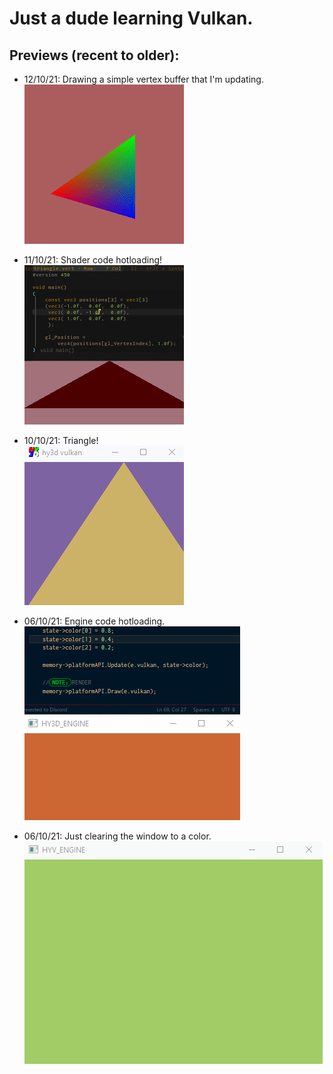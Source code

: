 # Just a dude learning Vulkan.

## Previews (recent to older):
* 12/10/21: Drawing a simple vertex buffer that I'm updating.
![](previews/4_121021.gif)

* 11/10/21: Shader code hotloading!\
![](previews/3_111021.gif)

* 10/10/21: Triangle!\
![](previews/2_101021.gif)

* 06/10/21: Engine code hotloading.\
![](previews/1_071021.gif)

* 06/10/21: Just clearing the window to a color.\
![](previews/0_061021.gif)

